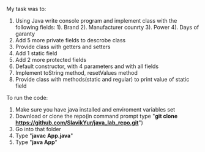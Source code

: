 My task was to:
  1. Using Java write console program and implement class with the following fields:
    1). Brand
    2). Manufacturer counrty
    3). Power
    4). Days of garanty
  2. Add 5 more private fields to descrobe class
  3. Provide class with getters and setters
  4. Add 1 static field
  5. Add 2 more protected fields
  6. Default constructor, with 4 parameters and with all fields
  7. Implement toString method, resetValues method
  8. Provide class with methods(static and regular) to print value of static field

To run the code:
  1. Make sure you have java installed and enviroment variables set
  2. Download or clone the repo(in command prompt type "**git clone https://github.com/SlavikYur/java_lab_repo.git**")
  3. Go into that folder
  4. Type "**javac App.java**"
  5. Type "**java App**"
